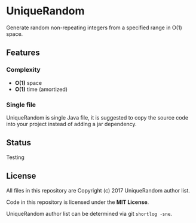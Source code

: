 # UniqueRandom

Generate random non-repeating integers from a specified range in O(1) space.

## Features

### Complexity

- **O(1)** space
- **O(1)** time (amortized)

### Single file

UniqueRandom is single Java file, it is suggested to copy the source code into your project instead of adding a jar dependency.

## Status

Testing

## License

All files in this repository are Copyright (c) 2017 UniqueRandom author list.

Code in this repository is licensed under the **MIT License**.

UniqueRandom author list can be determined via git `shortlog -sne`.

